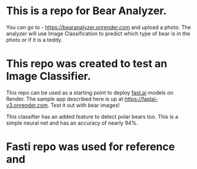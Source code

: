 # This is a repo for Bear Analyzer.
  You can go to -
      https://bearanalyzer.onrender.com
  and upload a photo. The analyzer will use Image Classification to predict which type of bear is in the photo or if it is a teddy. 

# This repo was created to test an Image Classifier.
This repo can be used as a starting point to deploy [fast.ai](https://github.com/fastai/fastai) models on Render.
The sample app described here is up at https://fastai-v3.onrender.com. Test it out with bear images!

This classifier has an added feature to detect polar bears too.
This is a simple neural net and has an accuracy of nearly 94%.

# Fasti repo was used for reference and 
